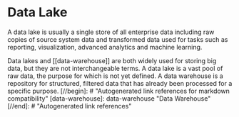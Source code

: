 # Data Lake

A data lake is usually a single store of all enterprise data including raw copies of source system data and transformed data used for tasks such as reporting, visualization, advanced analytics and machine learning.

Data lakes and [[data-warehouse]] are both widely used for storing big data, but they are not interchangeable terms. A data lake is a vast pool of raw data, the purpose for which is not yet defined. A data warehouse is a repository for structured, filtered data that has already been processed for a specific purpose.
[//begin]: # "Autogenerated link references for markdown compatibility"
[data-warehouse]: data-warehouse "Data Warehouse"
[//end]: # "Autogenerated link references"
